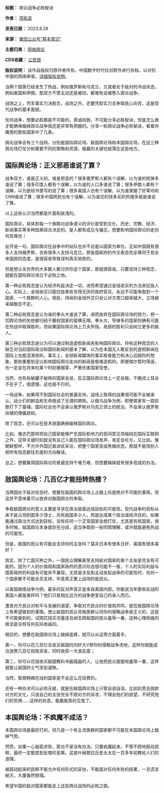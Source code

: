 

**标题：** 舆论战争必败秘诀  

**作者：** [项栋梁](https://chinadigitaltimes.net/space/基本常识)  

**发表日期：** 2023.8.28  

**来源：** [微信公众号“基本常识”](https://web.archive.org/web/https://mp.weixin.qq.com/s/E_oT0_HnqM_0Nb3JQAalHQ)  

**主题归类：** [网络舆论](https://chinadigitaltimes.net/space/网络舆论)  

**CDS收藏：** [公民馆](https://chinadigitaltimes.net/space/%E5%85%AC%E6%B0%91%E9%A6%86)  

**版权说明：** 该作品版权归原作者所有。中国数字时代仅对原作进行存档，以对抗中国的网络审查。[详细版权说明](https://chinadigitaltimes.net/chinese/copyright)。


当两个国家已经发生了热战，例如俄罗斯和乌克兰，又或者处于敌对的冷战状态，例如美国和伊朗，那双方不管主动还是被动，都难免会被卷入舆论战争。


战场之上，凭军事实力决胜负，战场之外，还要凭软实力去争取民心向背，这是现代战争的基本面貌。


任何战争，想要必胜都是不可能的，真诚如我，不可能分享必胜秘诀，但是怎么做才能确保输掉舆论战争我还是非常有把握的。分享一些舆论战争必败秘诀，看看你痛恨的那些国家中了几条。


舆论战争会有三个战场，分别是国际舆论场、敌国舆论场和本国舆论场，在这三种舆论场打仗分别需要不同的策略和资源，输赢的关键也就落在这些地方。


国际舆论场：正义邪恶谁说了算？
---------------


战争双方，谁是正义的，谁是邪恶的？很多俄罗斯人都有个误解，以为谁的核弹多谁说了算；很多印度人都有个误解，以为谁的人口多谁说了算；很多伊朗人都有个误解，以为是经书里写的说了算；很多美国人也有个误解，以为谁掌握了好莱坞和CNN谁说了算；很多中国网民也有个误解，以为谁花的钱多买的热搜多就是谁说了算。


以上这些认识当然都是片面和肤浅的。


国际舆论，具体到每一个族群对战争道义的评价是受到文化、历史、宗教、经济、新闻事实等多种因素综合决定的。是人都有成见与偏见，想要影响国际舆论的走向何其难也！


扯开说一句，国际舆论在战争中的站队也并不总是以国家为单位，正如中国既有很多人支持俄罗斯，也有很多人支持乌克兰。把各国政府的外交表态完全等同于其全体国民的态度，是很容易导致误判真实局势的。


但是想让全世界的大多数人都讨厌你这个国家，那就很容易。只要坚持三种观念，就能在国际舆论场立于必败之地。


第一种必败观念是认为经济利益决定一切，进而希望通过金钱收买的方法来拉拢人心。实际上，金钱收买只能拉拢某些贪得无厌的政府官员，永远不可能争取到一个国家、一个族群的人心。相反，持续的金钱外交只会让对方胃口越来越大，立场越来越飘忽不定。


第二种必败观念是认为谁的拳头大谁说了算，进而放弃在国际舆论场的努力，把一切舆论场的失败都归结于霸权国家的蛮横无理。拳头大、导弹多的国家的确有可能在热战中取得胜利，但如果国际舆论场上万夫所指，局部的胜利只会树立更多的敌人。


第三种必败观念是以为可以通过制造虚假新闻来影响国际舆论。持有这种观念的人缺乏对当前国际政治和国际新闻的基本了解，以为在本国无人敢反驳的虚假新闻在国际上也能混淆视听。事实上，全球新闻媒体的事实核查能力和决心远超你的想象，那些重要到足以影响国际舆论走向的新闻是极难造假的。即便偶尔暂时得逞，也一定会在将来的某个时刻被揭穿，严重伤害国家信誉。


当然，也有些破罐子破摔的国家会说，反正国际舆论场上一定会输，干脆闭上耳朵不在乎了。很遗憾，这也是不行的。


一场战争，如果得不到国际社会的普遍支持，战场上取得的战果很可能不会被承认，战士们的鲜血和生命就成了无谓的牺牲。以俄乌战争为例，即便普家军一路凯歌打下了基辅，国际社会也不会承认俄罗斯对乌克兰领土的统治，不会承认俄罗斯扶植的傀儡政权。


除了观念，还可以在技术层面确保输掉国际舆论。


比如，像古巴那样把自己国家能够产生国际影响力的民间意见领袖挡在国际互联网之外，这样关键时刻就没有自己人能在国际舆论场发声，肯定会吃亏。又比如，像朝鲜那样，不允许外国记者进驻采访，把整个国家变成黑箱状态，那就不能怪别人把所有信息都往负面的方向解读。


总之，想要赢得国际舆论的普遍支持千难万难，但想要输掉就有很多现成的办法。


敌国舆论场：几百亿才能扭转热搜？
----------------


当两国处于敌对状态时，想要在敌国的舆论场上占据上风是绝对不可能的事情，但这并不意味着可以放弃对敌国舆论的争取。


争取敌国舆论的意义主要是寻求在政治层面达成目标的可能性。现代战争的目标从来不是占领别国多少领土、杀死敌国多少人，而是达成某个政治或经济目的。如果能通过政治方式达到目标，没有任何一个正常国家会想打仗，尤其是有核国家。很多时候，敌国舆论本身就存在分歧，适当争取到一些同情理解，或许就能避免热战的可能性。


但是，敌国的民众有可能会支持你的主张吗？莫非日本有很多日奸，美国有很多美奸？


其实，除了亡国灭种之外，一国民众理解甚至支持敌对国家的某个主张是完全有可能的。因为个人的价值观和国家政府的意识形态很可能不一致，个人的实际利益与国家政府的利益有可能并不兼容。尤其是涉及到主动发起战争的可能性时，任何一个国家都不可能全员支持，毕竟真正要上战场的是民众。


以美国越南战争为例，最多的反对声音正是来自美国内部。你能说当年那些反战的美国人都是美奸吗？他们只是相比远方的战争更爱自己的亲人而已。


激发对方民众对和平与发展的渴望，争取对方民众的价值观共鸣，是在敌国舆论场上有希望做到的事情。想让敌国的民众背叛族群认同你的侵略战争是正义的，这是不可能做到的，试图花钱买流量造丑闻去把敌国的民众羞辱一番，这种心理扭曲的做法是没有任何实际收益的。


相应的，想要在敌国舆论场上输掉底裤，就可以从这两方面着手。


第一，你可以花几百亿去收买敌国的内奸大V帮你的侵略战争洗地，这样你就能成功浪费几百亿财政资金，同时收获一大波反感；


第二，你可以花钱收买敌国教科书画插画的人，让他把民众狠狠地羞辱一番，这样就能让敌国的士气空前凝聚。


当然，智商稍微在线的国家是不会这么花经费的。


还有一种办法可以必败无疑，就是在敌国舆论场上只管自说自话，比如刻意去挑衅对方的文化，只说自己的主张完全不顾对方的诉求，不理会他们的欲望，不研究他们的恐惧……这样的状态，能赢就真的见鬼了。


本国舆论场：不疯魔不成活？
-------------


本国舆论场是最好打的，但凡是一个有主流族群的国家都不可能在本国舆论场上输掉气势。


然而，如果一心独孤求败，那也不是没有办法。只要疯魔起来，不管不顾地鼓动民粹，最终一定能尝到反噬的恶果。这是叶赫那拉氏老太太在一百多年前教给人们的道理。


被鼓动起来的民粹不能允许任何形式的妥协，不能面对任何失败的结果，一旦谎言破灭，大厦轰然倒塌。


希望中国的敌对国家都能走上这些舆论战场的必败之路。

